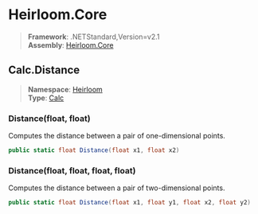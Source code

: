 # Heirloom.Core

> **Framework**: .NETStandard,Version=v2.1  
> **Assembly**: [Heirloom.Core][0]  

## Calc.Distance

> **Namespace**: [Heirloom][0]  
> **Type**: [Calc][1]  

### Distance(float, float)

Computes the distance between a pair of one-dimensional points.

```cs
public static float Distance(float x1, float x2)
```

### Distance(float, float, float, float)

Computes the distance between a pair of two-dimensional points.

```cs
public static float Distance(float x1, float y1, float x2, float y2)
```

[0]: ../../../Heirloom.Core.md
[1]: ../Calc.md
